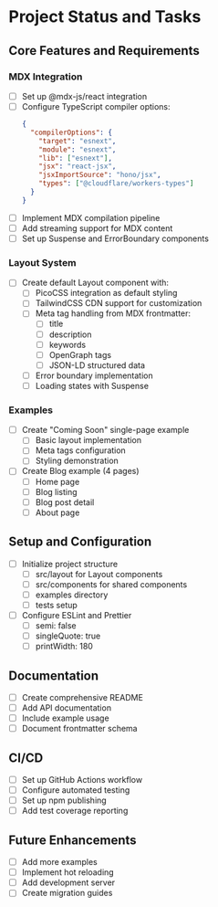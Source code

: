 # Project Status and Tasks

## Core Features and Requirements

### MDX Integration
- [ ] Set up @mdx-js/react integration
- [ ] Configure TypeScript compiler options:
  ```json
  {
    "compilerOptions": {
      "target": "esnext",
      "module": "esnext",
      "lib": ["esnext"],
      "jsx": "react-jsx",
      "jsxImportSource": "hono/jsx",
      "types": ["@cloudflare/workers-types"]
    }
  }
  ```
- [ ] Implement MDX compilation pipeline
- [ ] Add streaming support for MDX content
- [ ] Set up Suspense and ErrorBoundary components

### Layout System
- [ ] Create default Layout component with:
  - [ ] PicoCSS integration as default styling
  - [ ] TailwindCSS CDN support for customization
  - [ ] Meta tag handling from MDX frontmatter:
    - [ ] title
    - [ ] description
    - [ ] keywords
    - [ ] OpenGraph tags
    - [ ] JSON-LD structured data
  - [ ] Error boundary implementation
  - [ ] Loading states with Suspense

### Examples
- [ ] Create "Coming Soon" single-page example
  - [ ] Basic layout implementation
  - [ ] Meta tags configuration
  - [ ] Styling demonstration
- [ ] Create Blog example (4 pages)
  - [ ] Home page
  - [ ] Blog listing
  - [ ] Blog post detail
  - [ ] About page

## Setup and Configuration
- [ ] Initialize project structure
  - [ ] src/layout for Layout components
  - [ ] src/components for shared components
  - [ ] examples directory
  - [ ] tests setup
- [ ] Configure ESLint and Prettier
  - [ ] semi: false
  - [ ] singleQuote: true
  - [ ] printWidth: 180

## Documentation
- [ ] Create comprehensive README
- [ ] Add API documentation
- [ ] Include example usage
- [ ] Document frontmatter schema

## CI/CD
- [ ] Set up GitHub Actions workflow
- [ ] Configure automated testing
- [ ] Set up npm publishing
- [ ] Add test coverage reporting

## Future Enhancements
- [ ] Add more examples
- [ ] Implement hot reloading
- [ ] Add development server
- [ ] Create migration guides
